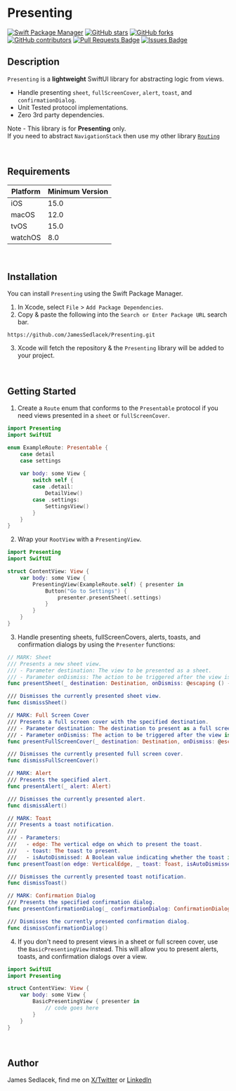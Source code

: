 # Presenting

[![Swift Package Manager](https://img.shields.io/badge/Swift%20Package%20Manager-compatible-brightgreen.svg)](https://github.com/apple/swift-package-manager)
[![GitHub stars](https://img.shields.io/github/stars/JamesSedlacek/Presenting.svg)](https://github.com/JamesSedlacek/Presenting/stargazers)
[![GitHub forks](https://img.shields.io/github/forks/JamesSedlacek/Presenting.svg?color=blue)](https://github.com/JamesSedlacek/Presenting/network)
[![GitHub contributors](https://img.shields.io/github/contributors/JamesSedlacek/Presenting.svg?color=blue)](https://github.com/JamesSedlacek/Presenting/network)
<a href="https://github.com/JamesSedlacek/Presenting/pulls"><img src="https://img.shields.io/github/issues-pr/JamesSedlacek/Presenting" alt="Pull Requests Badge"/></a>
<a href="https://github.com/JamesSedlacek/Presenting/issues"><img src="https://img.shields.io/github/issues/JamesSedlacek/Presenting" alt="Issues Badge"/></a>

## Description

`Presenting` is a **lightweight** SwiftUI library for abstracting logic from views.
- Handle presenting `sheet`, `fullScreenCover`, `alert`, `toast`, and `confirmationDialog`.
- Unit Tested protocol implementations.
- Zero 3rd party dependencies.

Note - This library is for **Presenting** only. <br>
If you need to abstract `NavigationStack` then use my other library [`Routing`](https://github.com/JamesSedlacek/Routing)

<br>

## Requirements

| Platform | Minimum Version |
|----------|-----------------|
| iOS      | 15.0            |
| macOS    | 12.0            |
| tvOS     | 15.0            |
| watchOS  | 8.0             |

<br>

## Installation

You can install `Presenting` using the Swift Package Manager.

1. In Xcode, select `File` > `Add Package Dependencies`.
2. Copy & paste the following into the `Search or Enter Package URL` search bar.
```
https://github.com/JamesSedlacek/Presenting.git
```
3. Xcode will fetch the repository & the `Presenting` library will be added to your project.

<br>

## Getting Started

1. Create a `Route` enum that conforms to the `Presentable` protocol
if you need views presented in a `sheet` or `fullScreenCover`. 

``` swift
import Presenting
import SwiftUI

enum ExampleRoute: Presentable {
    case detail
    case settings
    
    var body: some View {
        switch self {
        case .detail:
            DetailView()
        case .settings:
            SettingsView()
        }
    }
}
```

2. Wrap your `RootView` with a `PresentingView`. 

``` swift
import Presenting
import SwiftUI

struct ContentView: View {
    var body: some View {
        PresentingView(ExampleRoute.self) { presenter in
            Button("Go to Settings") {
                presenter.presentSheet(.settings)
            }
        }
    }
}
```

3. Handle presenting sheets, fullScreenCovers, alerts, toasts,
and confirmation dialogs by using the `Presenter` functions:

```swift
// MARK: Sheet
/// Presents a new sheet view.
/// - Parameter destination: The view to be presented as a sheet.
/// - Parameter onDismiss: The action to be triggered after the view is dismissed.
func presentSheet(_ destination: Destination, onDismiss: @escaping () -> Void)

/// Dismisses the currently presented sheet view.
func dismissSheet()

// MARK: Full Screen Cover
/// Presents a full screen cover with the specified destination.
/// - Parameter destination: The destination to present as a full screen cover.
/// - Parameter onDismiss: The action to be triggered after the view is dismissed.
func presentFullScreenCover(_ destination: Destination, onDismiss: @escaping () -> Void)

/// Dismisses the currently presented full screen cover.
func dismissFullScreenCover()

// MARK: Alert
/// Presents the specified alert.
func presentAlert(_ alert: Alert)

/// Dismisses the currently presented alert.
func dismissAlert()

// MARK: Toast
/// Presents a toast notification.
///
/// - Parameters:
///   - edge: The vertical edge on which to present the toast.
///   - toast: The toast to present.
///   - isAutoDismissed: A Boolean value indicating whether the toast is automatically dismissed.
func presentToast(on edge: VerticalEdge, _ toast: Toast, isAutoDismissed: Bool)

/// Dismisses the currently presented toast notification.
func dismissToast()

// MARK: Confirmation Dialog
/// Presents the specified confirmation dialog.
func presentConfirmationDialog(_ confirmationDialog: ConfirmationDialog)

/// Dismisses the currently presented confirmation dialog.
func dismissConfirmationDialog()
```

4. If you don't need to present views in a sheet or full screen cover, use the `BasicPresentingView` instead.
This will allow you to present alerts, toasts, and confirmation dialogs over a view.

``` swift
import SwiftUI
import Presenting

struct ContentView: View {
    var body: some View {
        BasicPresentingView { presenter in
            // code goes here
        }
    }
}
```

<br>

## Author

James Sedlacek, find me on [X/Twitter](https://twitter.com/jsedlacekjr) or [LinkedIn](https://www.linkedin.com/in/jamessedlacekjr/)
